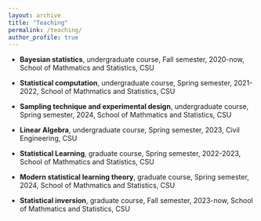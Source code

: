 ```yaml
---
layout: archive
title: "Teaching"
permalink: /teaching/
author_profile: true
---
```


- **Bayesian statistics**, undergraduate course, Fall semester, 2020-now, School of Mathmatics and Statistics, CSU

- **Statistical computation**, undergraduate course, Spring semester, 2021-2022, School of Mathmatics and Statistics, CSU

- **Sampling technique and experimental design**, undergraduate course, Spring semester, 2024, School of Mathmatics and Statistics, CSU

- **Linear Algebra**, undergraduate course, Spring semester, 2023, Civil Engineering, CSU

- **Statistical Learning**, graduate course, Spring semester, 2022-2023, School of Mathmatics and Statistics, CSU

- **Modern statistical learning theory**, graduate course, Spring semester, 2024, School of Mathmatics and Statistics, CSU

- **Statistical inversion**, graduate course, Fall semester, 2023-now, School of Mathmatics and Statistics, CSU